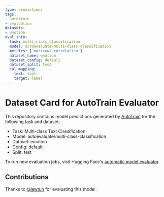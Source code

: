 ```yaml
---
type: predictions
tags:
- autotrain
- evaluation
datasets:
- emotion
eval_info:
  task: multi_class_classification
  model: autoevaluate/multi-class-classification
  metrics: ['matthews_correlation']
  dataset_name: emotion
  dataset_config: default
  dataset_split: test
  col_mapping:
    text: text
    target: label
---
```

# Dataset Card for AutoTrain Evaluator

This repository contains model predictions generated by [AutoTrain](https://huggingface.co/autotrain) for the following task and dataset:

* Task: Multi-class Text Classification
* Model: autoevaluate/multi-class-classification
* Dataset: emotion
* Config: default
* Split: test

To run new evaluation jobs, visit Hugging Face's [automatic model evaluator](https://huggingface.co/spaces/autoevaluate/model-evaluator).

## Contributions

Thanks to [@lewtun](https://huggingface.co/lewtun) for evaluating this model.